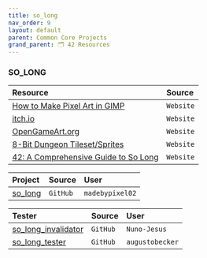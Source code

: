 ```yaml
---
title: so_long
nav_order: 9
layout: default
parent: Common Core Projects
grand_parent: 🗂️ 42 Resources
---
```


### **SO_LONG**

| Resource                                                                                             | Source     |
| :--------------------------------------------------------------------------------------------------- | :-------- |
| [How to Make Pixel Art in GIMP](https://thegimptutorials.com/how-to-make-pixel-art)                  | `Website` |
| [itch.io](https://itch.io)                                                                           | `Website` |
| [OpenGameArt.org](https://opengameart.org)                                                           | `Website` |
| [8-Bit Dungeon Tileset/Sprites](https://jamiecross.itch.io/8-bit-dungeon-tilesetsprites)             | `Website` |
| [42: A Comprehensive Guide to So Long](https://reactive.so/post/42-a-comprehensive-guide-to-so_long) | `Website` |

| Project                                             | Source    | User |
| :-------------------------------------------------- | :-------- | :--- |
| [so_long](https://github.com/madebypixel02/so_long) | `GitHub`  | `madebypixel02` |

| Tester                                                                   | Source    | User |
| :----------------------------------------------------------------------- | :-------- | :--- |
| [so_long_invalidator](https://github.com/Nuno-Jesus/so_long_invalidator) | `GitHub`  | `Nuno-Jesus` |
| [so_long_tester](https://github.com/augustobecker/so_long_tester)        | `GitHub`  | `augustobecker` |